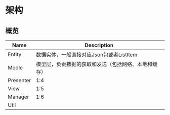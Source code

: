 # 架构

## 概览
| Name | Description |
| -- | -- |
| Entity | 数据实体，一般直接对应Json包或者ListItem |
| Modle | 模型层，负责数据的获取和发送（包括网络、本地和缓存） |
| Presenter | 1:4 |
| View | 1:5 |
| Manager | 1:6 |
| Util | |


